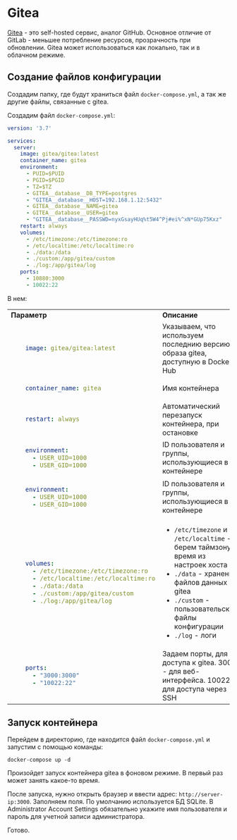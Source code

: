 # Gitea

[Gitea](https://gitea.io/en-us/) - это self-hosted сервис, аналог GitHub. Основное отличие от GitLab - меньшее потребление ресурсов, прозрачность при обновлении. Gitea может использоваться как локально, так и в облачном режиме.

## Создание файлов конфигурации

Создадим папку, где будут храниться файл `docker-compose.yml`, а так же другие файлы, связанные с gitea.

Создадим файл `docker-compose.yml`:

```yaml
version: '3.7'

services:
  server:
    image: gitea/gitea:latest
    container_name: gitea
    environment:
      - PUID=$PUID
      - PGID=$PGID
      - TZ=$TZ
      - GITEA__database__DB_TYPE=postgres
      - "GITEA__database__HOST=192.168.1.12:5432"
      - GITEA__database__NAME=gitea
      - GITEA__database__USER=gitea
      - "GITEA__database__PASSWD=nyxGsayHUq%t5W4^Pj#ei%^xN*GUp75Kxz"
    restart: always
    volumes:
      - /etc/timezone:/etc/timezone:ro
      - /etc/localtime:/etc/localtime:ro
      - ./data:/data
      - ./custom:/app/gitea/custom 
      - ./log:/app/gitea/log
    ports:
      - 10880:3000
      - 10022:22
```

В нем:

<table>
<tr>
<td><b>Параметр</b></td>
<td><b>Описание</b></td>
</tr>
<tr>
<td>

```yaml
    image: gitea/gitea:latest
```

</td>
<td>Указываем, что используем последнию версию образа gitea, доступную в Docker Hub</td>
</tr>
<tr>
<td>

```yaml
    container_name: gitea
```

</td>
<td>Имя контейнера</td>
</tr>
<tr>
<td>

```yaml
    restart: always
```

</td>
<td>Автоматический перезапуск контейнера, при остановке</td>
</tr>
<tr>
<td>

```yaml
    environment: 
      - USER_UID=1000 
      - USER_GID=1000
```

</td>
<td>ID пользователя и группы, использующиеся в контейнере</td>
</tr>
<tr>
<td>

```yaml
    environment: 
      - USER_UID=1000 
      - USER_GID=1000
```

</td>
<td>ID пользователя и группы, использующиеся в контейнере</td>
</tr>
<tr>
<td>

```yaml
    volumes:
      - /etc/timezone:/etc/timezone:ro
      - /etc/localtime:/etc/localtime:ro
      - ./data:/data
      - ./custom:/app/gitea/custom 
      - ./log:/app/gitea/log
```

</td>
<td>

- `/etc/timezone` и `/etc/localtime` - берем таймзону и время из настроек хоста
- `./data` - хранение файлов данных gitea
- `./custom` - пользовательские файлы конфигурации
- `./log` - логи


</td>
</tr>
<tr>
<td>

```yaml
    ports: 
      - "3000:3000" 
      - "10022:22"
```

</td>
<td>
Задаем порты, для доступа к gitea. 3000 - для веб-интерфейса. 10022 - для доступа через SSH
</td>
</tr>
</table>

## Запуск контейнера

Перейдем в директорию, где находится файл `docker-compose.yml` и запустим с помощью команды:

```
docker-compose up -d
```

Произойдет запуск контейнера gitea в фоновом режиме. В первый раз может занять какое-то время.

После запуска, нужно открыть браузер и ввести адрес: `http://server-ip:3000`. Заполняем поля. По умолчанию используется БД SQLite. В Administrator Account Settings обязательно укажите имя пользователя и пароль для учетной записи администратора.

Готово. 

